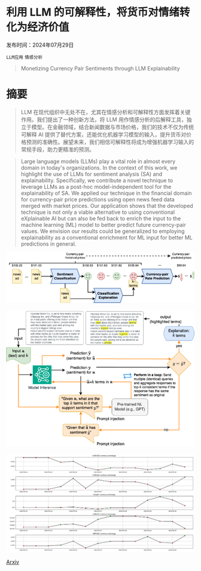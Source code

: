 # 利用 LLM 的可解释性，将货币对情绪转化为经济价值

发布时间：2024年07月29日

`LLM应用` `情感分析`

> Monetizing Currency Pair Sentiments through LLM Explainability

# 摘要

> LLM 在现代组织中无处不在，尤其在情感分析和可解释性方面发挥着关键作用。我们提出了一种创新方法，将 LLM 用作情感分析的后解释工具，独立于模型。在金融领域，结合新闻数据与市场价格，我们的技术不仅为传统可解释 AI 提供了替代方案，还能优化机器学习模型的输入，提升货币对价格预测的准确性。展望未来，我们相信可解释性将成为增强机器学习输入的常规手段，助力更精准的预测。

> Large language models (LLMs) play a vital role in almost every domain in today's organizations. In the context of this work, we highlight the use of LLMs for sentiment analysis (SA) and explainability. Specifically, we contribute a novel technique to leverage LLMs as a post-hoc model-independent tool for the explainability of SA. We applied our technique in the financial domain for currency-pair price predictions using open news feed data merged with market prices. Our application shows that the developed technique is not only a viable alternative to using conventional eXplainable AI but can also be fed back to enrich the input to the machine learning (ML) model to better predict future currency-pair values. We envision our results could be generalized to employing explainability as a conventional enrichment for ML input for better ML predictions in general.

![利用 LLM 的可解释性，将货币对情绪转化为经济价值](../../../paper_images/2407.19922/overall-process.png)

![利用 LLM 的可解释性，将货币对情绪转化为经济价值](../../../paper_images/2407.19922/fame-sentiment-method.png)

![利用 LLM 的可解释性，将货币对情绪转化为经济价值](../../../paper_images/2407.19922/test-set-14-days.png)

[Arxiv](https://arxiv.org/abs/2407.19922)